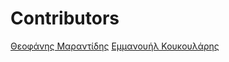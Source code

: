 # Contributors

[Θεοφάνης Μαραντίδης](https://github.com/XxcuriousxX)
[Εμμανουήλ Κουκουλάρης](https://github.com/kkmanos)

